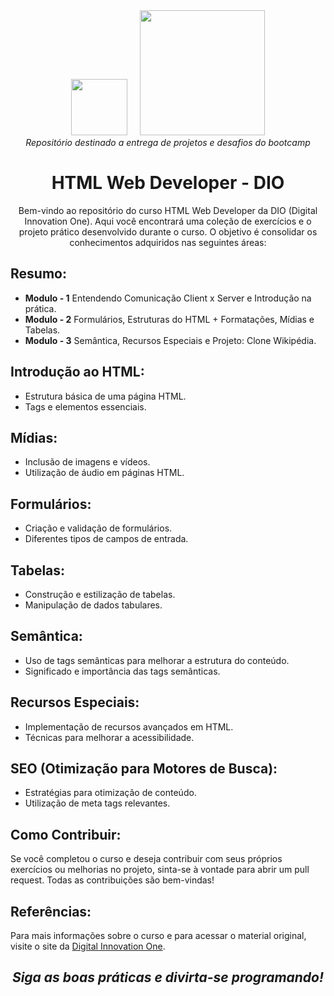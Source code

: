 <div align="center">
  <span>
    <img width="90px" src="https://hermes.dio.me/tracks/62ed1f1d-8d76-4bbc-905f-e73d20cb82f5.png"> &nbsp; &nbsp;
    <img width="200px" src="https://hermes.digitalinnovation.one/assets/diome/logo-full.svg"><br>
    <i>Repositório destinado a entrega de projetos e desafios do bootcamp</i>
  </span>
  
  # HTML Web Developer - DIO

  Bem-vindo ao repositório do curso HTML Web Developer da DIO (Digital Innovation One). Aqui você encontrará uma coleção de exercícios e o projeto prático desenvolvido durante o curso. O objetivo é consolidar os conhecimentos adquiridos nas seguintes áreas:
</div>

## Resumo:

- **Modulo - 1** Entendendo Comunicação Client x Server e Introdução na prática.
- **Modulo - 2** Formulários, Estruturas do HTML + Formatações, Mídias e Tabelas.
- **Modulo - 3** Semântica, Recursos Especiais e Projeto: Clone Wikipédia.

## Introdução ao HTML:

- Estrutura básica de uma página HTML.
- Tags e elementos essenciais.

## Mídias:

- Inclusão de imagens e vídeos.
- Utilização de áudio em páginas HTML.

## Formulários:

- Criação e validação de formulários.
- Diferentes tipos de campos de entrada.

## Tabelas:

- Construção e estilização de tabelas.
- Manipulação de dados tabulares.

## Semântica:

- Uso de tags semânticas para melhorar a estrutura do conteúdo.
- Significado e importância das tags semânticas.

## Recursos Especiais:

- Implementação de recursos avançados em HTML.
- Técnicas para melhorar a acessibilidade.

## SEO (Otimização para Motores de Busca):

- Estratégias para otimização de conteúdo.
- Utilização de meta tags relevantes.

## Como Contribuir:

Se você completou o curso e deseja contribuir com seus próprios exercícios ou melhorias no projeto, sinta-se à vontade para abrir um pull request. Todas as contribuições são bem-vindas!

## Referências:

Para mais informações sobre o curso e para acessar o material original, visite o site da [Digital Innovation One](https://web.dio.me).

 <h2 align="center"> <i align="center"> Siga as boas práticas e divirta-se programando! </i> </h2>